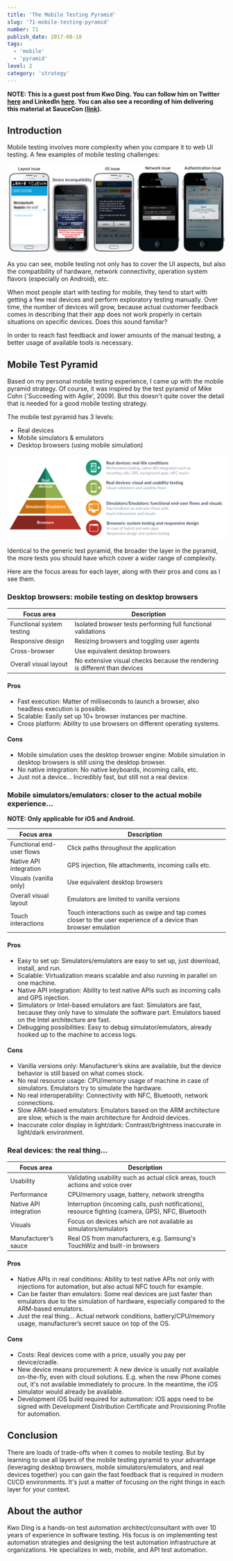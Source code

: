```yaml
---
title: 'The Mobile Testing Pyramid'
slug: '71-mobile-testing-pyramid'
number: 71
publish_date: 2017-08-10
tags:
  - 'mobile'
  - 'pyramid'
level: 2
category: 'strategy'
---
```


**NOTE: This is a guest post from Kwo Ding. You can follow him on Twitter [here](https://twitter.com/@dingkwo) and LinkedIn [here](https://www.linkedin.com/in/kwoding/). You can also see a recording of him delivering this material at SauceCon ([link](https://www.youtube.com/watch?v=ACP6N1L62AU)).**

## Introduction

Mobile testing involves more complexity when you compare it to web UI testing. A few examples of mobile testing challenges:

![mobile testing challenges](./../images/mobile-testing-challenges.png)

As you can see, mobile testing not only has to cover the UI aspects, but also the compatibility of hardware, network connectivity, operation system flavors (especially on Android), etc.

When most people start with testing for mobile, they tend to start with getting a few real devices and perform exploratory testing manually. Over time, the number of devices will grow, because actual customer feedback comes in describing that their app does not work properly in certain situations on specific devices. Does this sound familiar?

In order to reach fast feedback and lower amounts of the manual testing, a better usage of available tools is necessary.

## Mobile Test Pyramid

Based on my personal mobile testing experience, I came up with the mobile pyramid strategy. Of course, it was inspired by the test pyramid of Mike Cohn ('Succeeding with Agile', 2009). But this doesn't quite cover the detail that is needed for a good mobile testing strategy.

The mobile test pyramid has 3 levels:

- Real devices
- Mobile simulators & emulators
- Desktop browsers (using mobile simulation)

![mobile test pyramid](./../images/mobile-test-pyramid.png)

Identical to the generic test pyramid, the broader the layer in the pyramid, the more tests you should have which cover a wider range of complexity.

Here are the focus areas for each layer, along with their pros and cons as I see them.

### Desktop browsers: mobile testing on desktop browsers

| Focus area                | Description                                                                |
| ------------------------- | -------------------------------------------------------------------------- |
| Functional system testing | Isolated browser tests performing full functional validations              |
| Responsive design         | Resizing browsers and toggling user agents                                 |
| Cross-browser             | Use equivalent desktop browsers                                            |
| Overall visual layout     | No extensive visual checks because the rendering is different than devices |

#### Pros

- Fast execution: Matter of milliseconds to launch a browser, also headless execution is possible.
- Scalable: Easily set up 10+ browser instances per machine.
- Cross platform: Ability to use browsers on different operating systems.

#### Cons

- Mobile simulation uses the desktop browser engine: Mobile simulation in desktop browsers is still using the desktop browser.
- No native integration: No native keyboards, incoming calls, etc.
- Just not a device... Incredibly fast, but still not a real device.

### Mobile simulators/emulators: closer to the actual mobile experience...

**NOTE: Only applicable for iOS and Android.**

| Focus area                | Description                                                                                                     |
| ------------------------- | --------------------------------------------------------------------------------------------------------------- |
| Functional end-user flows | Click paths throughout the application                                                                          |
| Native API integration    | GPS injection, file attachments, incoming calls etc.                                                            |
| Visuals (vanilla only)    | Use equivalent desktop browsers                                                                                 |
| Overall visual layout     | Emulators are limited to vanilla versions                                                                       |
| Touch interactions        | Touch interactions such as swipe and tap comes closer to the user experience of a device than browser emulation |

#### Pros

- Easy to set up: Simulators/emulators are easy to set up, just download, install, and run.
- Scalable: Virtualization means scalable and also running in parallel on one machine.
- Native API integration: Ability to test native APIs such as incoming calls and GPS injection.
- Simulators or Intel-based emulators are fast: Simulators are fast, because they only have to simulate the software part. Emulators based on the Intel architecture are fast.
- Debugging possibilities: Easy to debug simulator/emulators, already hooked up to the machine to access logs.

#### Cons

- Vanilla versions only: Manufacturer’s skins are available, but the device behavior is still based on what comes stock.
- No real resource usage: CPU/memory usage of machine in case of simulators. Emulators try to simulate the hardware.
- No real interoperability: Connectivity with NFC, Bluetooth, network connections.
- Slow ARM-based emulators: Emulators based on the ARM architecture are slow, which is the main architecture for Android devices.
- Inaccurate color display in light/dark: Contrast/brightness inaccurate in light/dark environment.

### Real devices: the real thing...

| Focus area             | Description                                                                                        |
| ---------------------- | -------------------------------------------------------------------------------------------------- |
| Usability              | Validating usability such as actual click areas, touch actions and voice over                      |
| Performance            | CPU/memory usage, battery, network strengths                                                       |
| Native API integration | Interruption (incoming calls, push notifications), resource fighting (camera, GPS), NFC, Bluetooth |
| Visuals                | Focus on devices which are not available as simulators/emulators                                   |
| Manufacturer’s sauce   | Real OS from manufacturers, e.g. Samsung's TouchWiz and built-in browsers                          |

#### Pros

- Native APIs in real conditions: Ability to test native APIs not only with injections for automation, but also actual NFC touch for example.
- Can be faster than emulators: Some real devices are just faster than emulators due to the simulation of hardware, especially compared to the ARM-based emulators.
- Just the real thing... Actual network conditions, battery/CPU/memory usage, manufacturer’s secret sauce on top of the OS.

#### Cons

- Costs: Real devices come with a price, usually you pay per device/cradle.
- New device means procurement: A new device is usually not available on-the-fly, even with cloud solutions. E.g. when the new iPhone comes out, it's not available immediately to procure. In the meantime, the iOS simulator would already be available.
- Development iOS build required for automation: iOS apps need to be signed with Development Distribution Certificate and Provisioning Profile for automation.

## Conclusion

There are loads of trade-offs when it comes to mobile testing. But by learning to use all layers of the mobile testing pyramid to your advantage (leveraging desktop browsers, mobile simulators/emulators, and real devices together) you can gain the fast feedback that is required in modern CI/CD environments. It's just a matter of focusing on the right things in each layer for your context.

## About the author

Kwo Ding is a hands-on test automation architect/consultant with over 10 years of experience in software testing. His focus is on implementing test automation strategies and designing the test automation infrastructure at organizations. He specializes in web, mobile, and API test automation.
